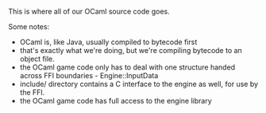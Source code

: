 This is where all of our OCaml source code goes.

Some notes:
* OCaml is, like Java, usually compiled to bytecode first
* that's exactly what we're doing, but we're compiling bytecode to an object file.
* the OCaml game code only has to deal with one structure handed across FFI boundaries - Engine::InputData
* include/ directory contains a C interface to the engine as well, for use by the FFI.
* the OCaml game code has full access to the engine library
